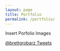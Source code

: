 ```yaml
---
layout: page
title: Portfolio
permalink: /portfolio/
---
```


Insert Porfolio Images

<a class="twitter-timeline" href="https://twitter.com/hashtag/austin" data-widget-id="489588042475114496">@brettgrobarz Tweets</a>
<script>!function(d,s,id){var js,fjs=d.getElementsByTagName(s)[0],p=/^http:/.test(d.location)?'http':'https';if(!d.getElementById(id)){js=d.createElement(s);js.id=id;js.src=p+"://platform.twitter.com/widgets.js";fjs.parentNode.insertBefore(js,fjs);}}(document,"script","twitter-wjs");</script>

